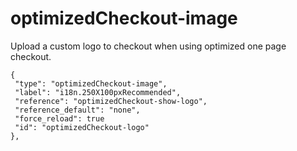 # optimizedCheckout-image

Upload a custom logo to checkout when using optimized one page checkout.
```
{
 "type": "optimizedCheckout-image",
 "label": "i18n.250X100pxRecommended",
 "reference": "optimizedCheckout-show-logo",
 "reference_default": "none",
 "force_reload": true
 "id": "optimizedCheckout-logo"
},
```

